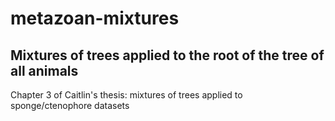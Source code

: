 # metazoan-mixtures 
## Mixtures of trees applied to the root of the tree of all animals
Chapter 3 of Caitlin's thesis: mixtures of trees applied to sponge/ctenophore datasets
